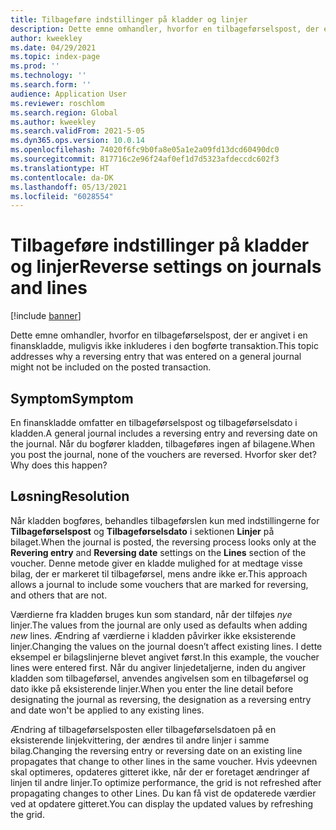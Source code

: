 ```yaml
---
title: Tilbageføre indstillinger på kladder og linjer
description: Dette emne omhandler, hvorfor en tilbageførselspost, der er angivet i en finanskladde, muligvis ikke inkluderes i den bogførte transaktion.
author: kweekley
ms.date: 04/29/2021
ms.topic: index-page
ms.prod: ''
ms.technology: ''
ms.search.form: ''
audience: Application User
ms.reviewer: roschlom
ms.search.region: Global
ms.author: kweekley
ms.search.validFrom: 2021-5-05
ms.dyn365.ops.version: 10.0.14
ms.openlocfilehash: 74020f6fc9b0fa8e05a1e2a09fd13dcd60490dc0
ms.sourcegitcommit: 817716c2e96f24af0ef1d7d5323afdeccdc602f3
ms.translationtype: HT
ms.contentlocale: da-DK
ms.lasthandoff: 05/13/2021
ms.locfileid: "6028554"
---
```

# <a name="reverse-settings-on-journals-and-lines"></a><span data-ttu-id="b327b-103">Tilbageføre indstillinger på kladder og linjer</span><span class="sxs-lookup"><span data-stu-id="b327b-103">Reverse settings on journals and lines</span></span>

[!include [banner](../includes/banner.md)]

<span data-ttu-id="b327b-104">Dette emne omhandler, hvorfor en tilbageførselspost, der er angivet i en finanskladde, muligvis ikke inkluderes i den bogførte transaktion.</span><span class="sxs-lookup"><span data-stu-id="b327b-104">This topic addresses why a reversing entry that was entered on a general journal might not be included on the posted transaction.</span></span>  

## <a name="symptom"></a><span data-ttu-id="b327b-105">Symptom</span><span class="sxs-lookup"><span data-stu-id="b327b-105">Symptom</span></span>

<span data-ttu-id="b327b-106">En finanskladde omfatter en tilbageførselspost og tilbageførselsdato i kladden.</span><span class="sxs-lookup"><span data-stu-id="b327b-106">A general journal includes a reversing entry and reversing date on the journal.</span></span> <span data-ttu-id="b327b-107">Når du bogfører kladden, tilbageføres ingen af bilagene.</span><span class="sxs-lookup"><span data-stu-id="b327b-107">When you post the journal, none of the vouchers are reversed.</span></span> <span data-ttu-id="b327b-108">Hvorfor sker det?</span><span class="sxs-lookup"><span data-stu-id="b327b-108">Why does this happen?</span></span>

## <a name="resolution"></a><span data-ttu-id="b327b-109">Løsning</span><span class="sxs-lookup"><span data-stu-id="b327b-109">Resolution</span></span>

<span data-ttu-id="b327b-110">Når kladden bogføres, behandles tilbageførslen kun med indstillingerne for **Tilbageførselspost** og **Tilbageførselsdato** i sektionen **Linjer** på bilaget.</span><span class="sxs-lookup"><span data-stu-id="b327b-110">When the journal is posted, the reversing process looks only at the **Revering entry** and **Reversing date** settings on the **Lines** section of the voucher.</span></span> <span data-ttu-id="b327b-111">Denne metode giver en kladde mulighed for at medtage visse bilag, der er markeret til tilbageførsel, mens andre ikke er.</span><span class="sxs-lookup"><span data-stu-id="b327b-111">This approach allows a journal to include some vouchers that are marked for reversing, and others that are not.</span></span>

<span data-ttu-id="b327b-112">Værdierne fra kladden bruges kun som standard, når der tilføjes *nye* linjer.</span><span class="sxs-lookup"><span data-stu-id="b327b-112">The values from the journal are only used as defaults when adding *new* lines.</span></span> <span data-ttu-id="b327b-113">Ændring af værdierne i kladden påvirker ikke eksisterende linjer.</span><span class="sxs-lookup"><span data-stu-id="b327b-113">Changing the values on the journal doesn’t affect existing lines.</span></span> <span data-ttu-id="b327b-114">I dette eksempel er bilagslinjerne blevet angivet først.</span><span class="sxs-lookup"><span data-stu-id="b327b-114">In this example, the voucher lines were entered first.</span></span> <span data-ttu-id="b327b-115">Når du angiver linjedetaljerne, inden du angiver kladden som tilbageførsel, anvendes angivelsen som en tilbageførsel og dato ikke på eksisterende linjer.</span><span class="sxs-lookup"><span data-stu-id="b327b-115">When you enter the line detail before designating the journal as reversing, the designation as a reversing entry and date won't be applied to any existing lines.</span></span>

<span data-ttu-id="b327b-116">Ændring af tilbageførselsposten eller tilbageførselsdatoen på en eksisterende linjekvittering, der ændres til andre linjer i samme bilag.</span><span class="sxs-lookup"><span data-stu-id="b327b-116">Changing the reversing entry or reversing date on an existing line propagates that change to other lines in the same voucher.</span></span> <span data-ttu-id="b327b-117">Hvis ydeevnen skal optimeres, opdateres gitteret ikke, når der er foretaget ændringer af linjen til andre linjer.</span><span class="sxs-lookup"><span data-stu-id="b327b-117">To optimize performance, the grid is not refreshed after propagating changes to other Lines.</span></span> <span data-ttu-id="b327b-118">Du kan få vist de opdaterede værdier ved at opdatere gitteret.</span><span class="sxs-lookup"><span data-stu-id="b327b-118">You can display the updated values by refreshing the grid.</span></span>


